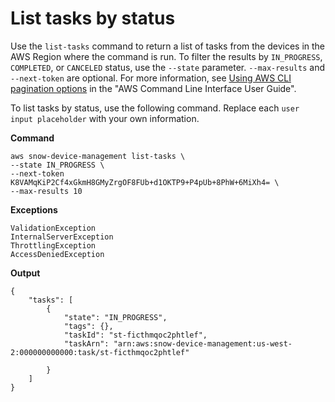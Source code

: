 # List tasks by status<a name="sdm-cli-list-tasks"></a>

Use the `list-tasks` command to return a list of tasks from the devices in the AWS Region where the command is run\. To filter the results by `IN_PROGRESS`, `COMPLETED`, or `CANCELED` status, use the `--state` parameter\. `--max-results` and `--next-token` are optional\. For more information, see [Using AWS CLI pagination options](https://docs.aws.amazon.com/cli/latest/userguide/cli-usage-pagination.html) in the "AWS Command Line Interface User Guide"\.

To list tasks by status, use the following command\. Replace each `user input placeholder` with your own information\.

**Command**

```
aws snow-device-management list-tasks \
--state IN_PROGRESS \
--next-token K8VAMqKiP2Cf4xGkmH8GMyZrgOF8FUb+d1OKTP9+P4pUb+8PhW+6MiXh4= \
--max-results 10
```

**Exceptions**

```
ValidationException
InternalServerException
ThrottlingException
AccessDeniedException
```

**Output**

```
{
    "tasks": [
        {
            "state": "IN_PROGRESS",
            "tags": {},
            "taskId": "st-ficthmqoc2phtlef",
            "taskArn": "arn:aws:snow-device-management:us-west-2:000000000000:task/st-ficthmqoc2phtlef"
          
        }
    ]
}
```